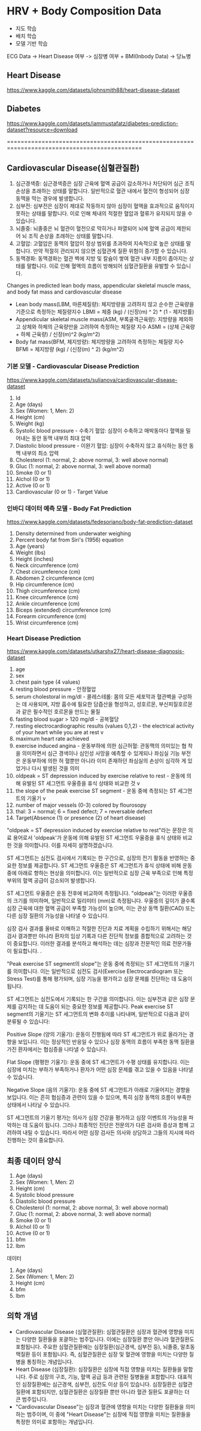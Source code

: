 # HRV + Body Composition Data

- 지도 학습
- 배치 학습
- 모델 기반 학습

ECG Data -> Heart Disease 여부 -> 심장병 여부 + BMI(Inbody Data) -> 당뇨병

## Heart Disease

https://www.kaggle.com/datasets/johnsmith88/heart-disease-dataset

## Diabetes

https://www.kaggle.com/datasets/iammustafatz/diabetes-prediction-dataset?resource=download

=============================================================================================

## Cardiovascular Disease(심혈관질환)

1. 심근경색증: 심근경색증은 심장 근육에 혈액 공급이 감소하거나 차단되어 심근 조직 손상을 초래하는 상태를 말합니다. 일반적으로 혈관 내에서 혈전이 형성되어 심장 동맥을 막는 경우에 발생합니다.
2. 심부전: 심부전은 심장이 제대로 작동하지 않아 심장이 혈액을 효과적으로 움직이지 못하는 상태를 말합니다. 이로 인해 체내의 적절한 혈압과 혈류가 유지되지 않을 수 있습니다.
3. 뇌졸중: 뇌졸중은 뇌 혈관이 혈전으로 막히거나 파열되어 뇌에 혈액 공급이 제한되어 뇌 조직 손상을 초래하는 상태를 말합니다.
4. 고혈압: 고혈압은 동맥의 혈압이 정상 범위를 초과하여 지속적으로 높은 상태를 말합니다. 만약 적절히 관리되지 않으면 심혈관계 질환 위험이 증가할 수 있습니다.
5. 동맥경화: 동맥경화는 혈관 벽에 지방 및 칼슘이 쌓여 혈관 내부 지름이 좁아지는 상태를 말합니다. 이로 인해 혈액의 흐름이 방해되어 심혈관질환을 유발할 수 있습니다.

Changes in predicted lean body mass, appendicular skeletal muscle mass, and body fat mass and cardiovascular disease

- Lean body mass(LBM, 마른체질량): 체지방량을 고려하지 않고 순수한 근육량을 기준으로 측정하는 체질량지수 LBMI = 체중 (kg) / (신장(m) ^ 2) * (1 - 체지방률)
- Appendicular skeletal muscle mass(ASM, 부록골격근육량): 지방량을 제외하고 상체와 하체의 근육량만을 고려하여 측정하는 체질량 지수 ASMI = (상체 근육량 + 하체 근육량) / 신장(m)^2 (kg/m^2)
- Body fat mass(BFM, 체지방량): 체지방량을 고려하여 측정하는 체질량 지수 BFMI = 체지방량 (kg) / (신장(m) ^ 2) (kg/m^2)

### 기본 모델 - Cardiovascular Disease Prediction

https://www.kaggle.com/datasets/sulianova/cardiovascular-disease-dataset

1. Id
2. Age (days)
3. Sex (Women: 1, Men: 2)
4. Height (cm)
5. Weight (kg)
6. Systolic blood pressure - 수축기 혈압: 심장이 수축하고 매박동마다 혈액을 밀어내는 동안 동맥 내부의 최대 압력
7. Diastolic blood pressure - 이완기 혈압: 심장이 수축하지 않고 휴식하는 동안 동맥 내부의 최소 압력
8. Cholesterol (1: normal, 2: above normal, 3: well above normal)
9. Gluc (1: normal, 2: above normal, 3: well above normal)
10. Smoke (0 or 1)
11. Alchol (0 or 1)
12. Active (0 or 1)
13. Cardiovascular (0 or 1) - Target Value

### 인바디 데이터 예측 모델 - Body Fat Prediction

https://www.kaggle.com/datasets/fedesoriano/body-fat-prediction-dataset

1. Density determined from underwater weighing
2. Percent body fat from Siri's (1956) equation
3. Age (years)
4. Weight (lbs)
5. Height (inches)
6. Neck circumference (cm)
7. Chest circumference (cm)
8. Abdomen 2 circumference (cm)
9. Hip circumference (cm)
10. Thigh circumference (cm)
11. Knee circumference (cm)
12. Ankle circumference (cm)
13. Biceps (extended) circumference (cm)
14. Forearm circumference (cm)
15. Wrist circumference (cm)

### Heart Disease Prediction

https://www.kaggle.com/datasets/utkarshx27/heart-disease-diagnosis-dataset

1. age
2. sex
3. chest pain type  (4 values)
4. resting blood pressure - 안정혈압
5. serum cholestoral in mg/dl - 콜레스테롤: 몸의 모든 세포막과 혈관벽을 구성하는 데 사용되며, 지방 흡수에 필요한 담즙산을 형성하고, 성호르몬, 부신피질호르몬과 같은 필수적인 호르몬을 만드는 물질
6. fasting blood sugar > 120 mg/dl - 공복혈당
7. resting electrocardiographic results (values 0,1,2) - the electrical activity of your heart while you are at rest v
8. maximum heart rate achieved
9. exercise induced angina - 운동부하에 의한 심근허혈: 관동맥의 의미있는 협 착을 의미하면서 심근 경색이나 심인성 사망을 예측할 수 있게되나 좌심실 기능 부전은 운동부하에 의한 허 혈뿐만 아니라 이미 존재하던 좌심실의 손상이 심각하 게 있었거나 다시 발생된 것을 의미
10. oldpeak = ST depression induced by exercise relative to rest - 운동에 의해 유발된 ST 세그먼트 우울증을 휴식 상태와 비교한 것 v
11. the slope of the peak exercise ST segment - 운동 중에 측정되는 ST 세그먼트의 기울기 v
12. number of major vessels (0-3) colored by flourosopy
13. thal: 3 = normal; 6 = fixed defect; 7 = reversable defect
14. Target(Absence (1) or presence (2) of heart disease)

"oldpeak = ST depression induced by exercise relative to rest"라는 문장은 의료 용어로서 'oldpeak'가 운동에 의해 유발된 ST 세그먼트 우울증을 휴식 상태와 비교한 것을 의미합니다. 이를 자세히 설명하겠습니다.

ST 세그먼트는 심전도 검사에서 기록되는 한 구간으로, 심장의 전기 활동을 반영하는 중요한 정보를 제공합니다. ST 세그먼트 우울증은 ST 세그먼트가 휴식 상태에 비해 운동 중에 아래로 향하는 현상을 의미합니다. 이는 일반적으로 심장 근육 부족으로 인해 특정 부위의 혈액 공급이 감소되어 발생합니다.

ST 세그먼트 우울증은 운동 전후에 비교하여 측정됩니다. "oldpeak"는 이러한 우울증의 크기를 의미하며, 일반적으로 밀리미터 (mm)로 측정됩니다. 우울증의 깊이가 클수록 심장 근육에 대한 혈액 공급이 부족할 가능성이 높으며, 이는 관상 동맥 질환(CAD) 또는 다른 심장 질환의 가능성을 나타낼 수 있습니다.

심장 검사 결과를 올바로 이해하고 적절한 진단과 치료 계획을 수립하기 위해서는 해당 검사 결과뿐만 아니라 환자의 임상 기록과 다른 진단적 정보를 종합적으로 고려하는 것이 중요합니다. 이러한 결과를 분석하고 해석하는 데는 심장과 전문적인 의료 전문가들이 필요합니다.
.

"Peak exercise ST segment의 slope"는 운동 중에 측정되는 ST 세그먼트의 기울기를 의미합니다. 이는 일반적으로 심전도 검사(Exercise Electrocardiogram 또는 Stress Test)를 통해 평가되며, 심장 기능을 평가하고 심장 문제를 진단하는 데 도움이 됩니다.

ST 세그먼트는 심전도에서 기록되는 한 구간을 의미합니다. 이는 심부전과 같은 심장 문제를 감지하는 데 도움이 되는 중요한 정보를 제공합니다. Peak exercise ST segment의 기울기는 ST 세그먼트의 변화 추이를 나타내며, 일반적으로 다음과 같이 분류될 수 있습니다:

Positive Slope (양의 기울기): 운동이 진행됨에 따라 ST 세그먼트가 위로 올라가는 경향을 보입니다. 이는 정상적인 반응일 수 있으나 심장 동맥의 흐름이 부족한 동맥 질환을 가진 환자에서는 협심증을 나타낼 수 있습니다.

Flat Slope (평평한 기울기): 운동 중에 ST 세그먼트가 수평 상태를 유지합니다. 이는 심장에 미치는 부하가 부족하거나 환자가 어떤 심장 문제를 겪고 있을 수 있음을 나타낼 수 있습니다.

Negative Slope (음의 기울기): 운동 중에 ST 세그먼트가 아래로 기울어지는 경향을 보입니다. 이는 흔히 협심증과 관련이 있을 수 있으며, 특히 심장 동맥의 흐름이 부족한 상태에서 나타날 수 있습니다.

ST 세그먼트의 기울기 평가는 의사가 심장 건강을 평가하고 심장 이벤트의 가능성을 파악하는 데 도움이 됩니다. 그러나 최종적인 진단은 전문의가 다른 검사와 증상과 함께 고려하여 내릴 수 있습니다. 따라서 어떤 심장 검사든 의사와 상담하고 그들의 지시에 따라 진행하는 것이 중요합니다.

## 최종 데이터 양식

1. Age (days)
2. Sex (Women: 1, Men: 2)
3. Height (cm)
4. Systolic blood pressure
5. Diastolic blood pressure
6. Cholesterol (1: normal, 2: above normal, 3: well above normal)
7. Gluc (1: normal, 2: above normal, 3: well above normal)
8. Smoke (0 or 1)
9. Alchol (0 or 1)
10. Active (0 or 1)
11. bfm
12. lbm

데이터

1. Age (days)
2. Sex (Women: 1, Men: 2)
3. Height (cm)
4. bfm
5. lbm

## 의학 개념

- Cardiovascular Disease (심혈관질환): 심혈관질환은 심장과 혈관에 영향을 미치는 다양한 질환들을 포괄하는 범주입니다. 이에는 심장질환 뿐만 아니라 혈관질환도 포함됩니다. 주요한 심혈관질환에는 심장질환(심근경색, 심부전 등), 뇌졸중, 말초동맥질환 등이 포함됩니다. 즉, 심혈관질환은 심장 및 혈관에 영향을 미치는 다양한 질병을 통칭하는 개념입니다.
- Heart Disease (심장질환): 심장질환은 심장에 직접 영향을 미치는 질환들을 말합니다. 주로 심장의 구조, 기능, 혈액 공급 등과 관련된 질병들을 포함합니다. 대표적인 심장질환에는 심근경색, 심부전, 심전도 이상 등이 있습니다. 심장질환은 심혈관질환에 포함되지만, 심혈관질환은 심장질환 뿐만 아니라 혈관 질환도 포괄하는 더 큰 범주입니다.
- "Cardiovascular Disease"는 심장과 혈관에 영향을 미치는 다양한 질환들을 의미하는 범주이며, 이 중에 "Heart Disease"는 심장에 직접 영향을 미치는 질환들을 특정한 의미로 포함하는 개념입니다.

